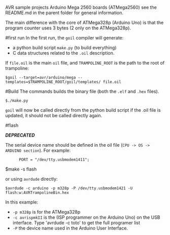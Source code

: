 AVR sample projects Arduino Mega 2560 boards (ATMega2560)
see the README.md in the parent folder for general information.

The main difference with the core of ATMega328p (Arduino Uno) is that the program counter uses 3 bytes (2 only on the ATMega328p).

#first run
In the first run, the `goil` compiler will generate:

* a python build script `make.py` (to build everything)
* C data structures related to the `.oil` description.

If `file.oil` is the main `oil` file, and `TRAMPOLINE_ROOT` is the path to the root of trampoline:

`$goil --target=avr/arduino/mega --templates=$TRAMPOLINE_ROOT/goil/templates/ file.oil`

#Build
The commands builds the binary file (both the `.elf` and `.hex` files).

`$./make.py`

`goil` will now be called directly from the python build script if the .oil file is updated, it should not be called directly again.

#flash

***DEPRECATED***

The serial device name should be defined in the oil file (`CPU -> OS -> ARDUINO section`). For example:

`      PORT = "/dev/tty.usbmodem1411";`

$make -s flash

or using `avrdude` directly:

`$avrdude -c arduino -p m328p -P /dev/tty.usbmodem1421 -U flash:w:AVRTrampolineBin.hex`

In this example:
  * `-p m328p` is for the ATMega328p
  * `-c avrispmkII` is the (ISP programmer on the Arduino Uno) on the USB interface. 
    Type 'avrdude -c toto' to get the full programer list
  * `-P` the device name used in the Arduino User Interface.
